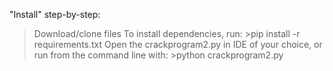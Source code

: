 "Install" step-by-step:

> Download/clone files
> To install dependencies, run: >pip install -r requirements.txt
> Open the crackprogram2.py in IDE of your choice, or run from the command line with: >python crackprogram2.py
